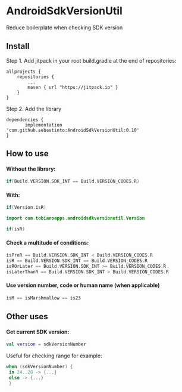 # AndroidSdkVersionUtil
Reduce boilerplate when checking SDK version 

## Install

Step 1. Add jitpack in your root build.gradle at the end of repositories:

	allprojects {
		repositories {
			...
			maven { url "https://jitpack.io" }
		}
	}
  
Step 2. Add the library

	dependencies {
	       implementation 'com.github.sebastinto:AndroidSdkVersionUtil:0.10'
	}


## How to use

#### Without the library:

``` kotlin
if(Build.VERSION.SDK_INT == Build.VERSION_CODES.R)
```

#### With:
``` kotlin
if(Version.isR)
```

``` kotlin
import com.tobianoapps.androidsdkversionutil.Version

if(isR)
```

#### Check a multitude of conditions:

```kotlin
isPreR == Build.VERSION.SDK_INT < Build.VERSION_CODES.R
isR == Build.VERSION.SDK_INT == Build.VERSION_CODES.R
isROrLater == Build.VERSION.SDK_INT >= Build.VERSION_CODES.R
isLaterThanR == Build.VERSION.SDK_INT > Build.VERSION_CODES.R
```

#### Use version number, code or human name (when applicable)

```kotlin
isM == isMarshmallow == is23
```

## Other uses

#### Get current SDK version:

```kotlin
val version = sdkVersionNumber
```

Useful for checking range for example:

```kotlin
when (sdkVersionNumber) {
 in 24..28 -> {...}
 else -> {...}
 }
 ```
        
